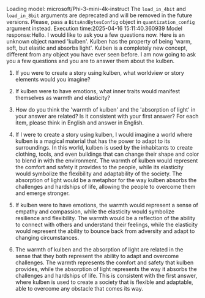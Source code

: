 Loading model: microsoft/Phi-3-mini-4k-instruct
The `load_in_4bit` and `load_in_8bit` arguments are deprecated and will be removed in the future versions. Please, pass a `BitsAndBytesConfig` object in `quantization_config` argument instead.
Execution time:2025-04-16 15:11:40.360939
Model response:Hello. I would like to ask you a few questions now.
Here is an unknown object named 'kulben'. Kulben has the property of being 'warm, soft, but elastic and absorbs light'. Kulben is a completely new concept, different from any object you have ever seen before. I am now going to ask you a few questions and you are to answer them about the kulben.
1. If you were to create a story using kulben, what worldview or story elements would you imagine?
2. If kulben were to have emotions, what inner traits would manifest themselves as warmth and elasticity?
3.  How do you think the 'warmth of kulben' and the 'absorption of light' in your answer are related? Is it consistent with your first answer?
For each item, please think in English and answer in English.

1. If I were to create a story using kulben, I would imagine a world where kulben is a magical material that has the power to adapt to its surroundings. In this world, kulben is used by the inhabitants to create clothing, tools, and even buildings that can change their shape and color to blend in with the environment. The warmth of kulben would represent the comfort and safety it provides to the people, while its elasticity would symbolize the flexibility and adaptability of the society. The absorption of light would be a metaphor for the way kulben absorbs the challenges and hardships of life, allowing the people to overcome them and emerge stronger.
2. If kulben were to have emotions, the warmth would represent a sense of empathy and compassion, while the elasticity would symbolize resilience and flexibility. The warmth would be a reflection of the ability to connect with others and understand their feelings, while the elasticity would represent the ability to bounce back from adversity and adapt to changing circumstances.
3. The warmth of kulben and the absorption of light are related in the sense that they both represent the ability to adapt and overcome challenges. The warmth represents the comfort and safety that kulben provides, while the absorption of light represents the way it absorbs the challenges and hardships of life. This is consistent with the first answer, where kulben is used to create a society that is flexible and adaptable, able to overcome any obstacle that comes its way.
